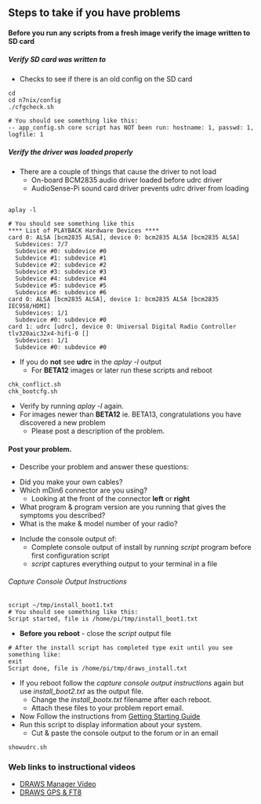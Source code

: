 ## Steps to take if you have problems

#### Before you run any scripts from a fresh image verify the image written to SD card

##### Verify SD card was written to
* Checks to see if there is an old config on the SD card
```
cd
cd n7nix/config
./cfgcheck.sh

# You should see something like this:
-- app_config.sh core script has NOT been run: hostname: 1, passwd: 1, logfile: 1
```

##### Verify the driver was loaded properly
* There are a couple of things that cause the driver to not load
  * On-board BCM2835 audio driver loaded before udrc driver
  * AudioSense-Pi sound card driver prevents udrc driver from loading

##
```
aplay -l

# You should see something like this
**** List of PLAYBACK Hardware Devices ****
card 0: ALSA [bcm2835 ALSA], device 0: bcm2835 ALSA [bcm2835 ALSA]
  Subdevices: 7/7
  Subdevice #0: subdevice #0
  Subdevice #1: subdevice #1
  Subdevice #2: subdevice #2
  Subdevice #3: subdevice #3
  Subdevice #4: subdevice #4
  Subdevice #5: subdevice #5
  Subdevice #6: subdevice #6
card 0: ALSA [bcm2835 ALSA], device 1: bcm2835 ALSA [bcm2835 IEC958/HDMI]
  Subdevices: 1/1
  Subdevice #0: subdevice #0
card 1: udrc [udrc], device 0: Universal Digital Radio Controller tlv320aic32x4-hifi-0 []
  Subdevices: 1/1
  Subdevice #0: subdevice #0
```

* If you do **not** see __udrc__ in the _aplay -l_ output
  * For **BETA12** images or later run these scripts and reboot
```
chk_conflict.sh
chk_bootcfg.sh
```
* Verify by running _aplay -l_ again.
* For images newer than **BETA12** ie. BETA13, congratulations you have discovered a new problem
  * Please post a description of the problem.


#### Post your problem.

* Describe your problem and answer these questions:
- Did you make your own cables?
- Which mDin6 connector are you using?
  * Looking at the front of the connector __left__ or __right__
- What program & program version are you running that gives the symptoms you described?
- What is the make & model number of your radio?

* Include the console output of:
  * Complete console output of install by running _script_ program before first configuration script
  * _script_ captures everything output to your terminal in a file

###### Capture Console Output Instructions
```
script ~/tmp/install_boot1.txt
# You should see something like this:
Script started, file is /home/pi/tmp/install_boot1.txt
```
* **Before you reboot** - close the _script_ output file
```
# After the install script has completed type exit until you see something like:
exit
Script done, file is /home/pi/tmp/draws_install.txt
```

* If you reboot follow the _capture console output instructions_ again but use _install_boot2.txt_ as the output file.
  * Change the _install_bootx.txt_ filename after each reboot.
  * Attach these files to your problem report email.
* Now Follow the instructions from [Getting Starting Guide](https://nw-digital-radio.groups.io/g/udrc/wiki/DRAWS%3A-Getting-Started)
* Run this script to display information about your system.
  * Cut & paste the console output to the forum or in an email
```
showudrc.sh
```

### Web links to instructional videos

* [DRAWS Manager Video](https://www.youtube.com/watch?v=v5C3cWVVz_A)
* [DRAWS GPS & FT8](https://www.youtube.com/watch?v=5lxvVD1-0lk)